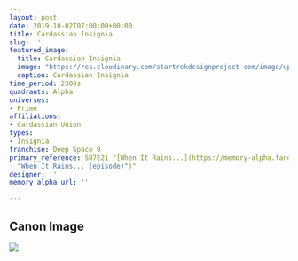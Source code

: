 ```yaml
---
layout: post
date: 2019-10-02T07:00:00+00:00
title: Cardassian Insignia
slug: ''
featured_image:
  title: Cardassian Insignia
  image: "https://res.cloudinary.com/startrekdesignproject-com/image/upload/v1570069011/CardassianInsignia.png"
  caption: Cardassian Insignia
time_period: 2300s
quadrants: Alpha
universes:
- Prime
affiliations:
- Cardassian Union
types:
- Insignia
franchise: Deep Space 9
primary_reference: S07E21 "[When It Rains...](https://memory-alpha.fandom.com/wiki/When_It_Rains...
  "When It Rains... (episode)")"
designer: ''
memory_alpha_url: ''

---
```

## Canon Image

![](https://res.cloudinary.com/startrekdesignproject-com/image/upload/v1570069011/CardassianInsignia_DS97x21.jpg)